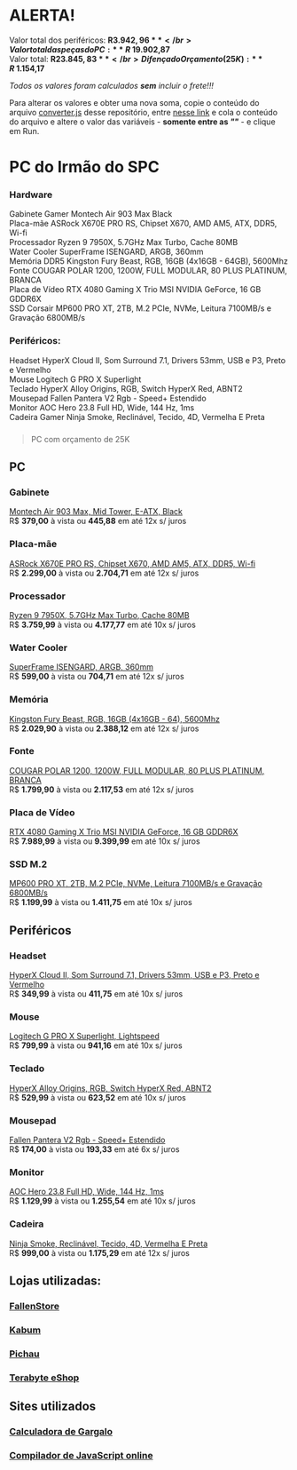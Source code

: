 # **ALERTA!**
Valor total dos periféricos: **R$ 3.942,96** </br>
Valor total das peças do PC: **R$ 19.902,87** </br>
Valor total: **R$ 23.845,83** </br>
Difença do Orçamento (25K): **R$ 1.154,17** </br>

*Todos os valores foram calculados **sem** incluir o frete!!!*

Para alterar os valores e obter uma nova soma, copie o conteúdo do arquivo [converter.js](https://github.com/Sphynx31/pc_hercules/blob/main/converter.js) desse repositório, entre [nesse link](https://www.programiz.com/javascript/online-compiler/) e cola o conteúdo do arquivo e altere o valor das variáveis - **somente entre as *""*** - e clique em Run.

# PC do Irmão do SPC

### Hardware
Gabinete Gamer Montech Air 903 Max Black </br>
Placa-mãe ASRock X670E PRO RS, Chipset X670, AMD AM5, ATX, DDR5, Wi-fi </br>
Processador Ryzen 9 7950X, 5.7GHz Max Turbo, Cache 80MB </br>
Water Cooler SuperFrame ISENGARD, ARGB, 360mm </br>
Memória DDR5 Kingston Fury Beast, RGB, 16GB (4x16GB - 64GB), 5600Mhz </br>
Fonte COUGAR POLAR 1200, 1200W, FULL MODULAR, 80 PLUS PLATINUM, BRANCA </br>
Placa de Vídeo RTX 4080 Gaming X Trio MSI NVIDIA GeForce, 16 GB GDDR6X </br>
SSD Corsair MP600 PRO XT, 2TB, M.2 PCIe, NVMe, Leitura 7100MB/s e Gravação 6800MB/s </br>

### Periféricos:
Headset HyperX Cloud II, Som Surround 7.1, Drivers 53mm, USB e P3, Preto e Vermelho </br>
Mouse Logitech G PRO X Superlight </br>
Teclado HyperX Alloy Origins, RGB, Switch HyperX Red, ABNT2 </br>
Mousepad Fallen Pantera V2 Rgb - Speed+ Estendido </br>
Monitor AOC Hero 23.8 Full HD, Wide, 144 Hz, 1ms </br>
Cadeira Gamer Ninja Smoke, Reclinável, Tecido, 4D, Vermelha E Preta </br>

###
> PC com orçamento de 25K

## PC

### Gabinete
[Montech Air 903 Max, Mid Tower, E-ATX, Black](https://www.terabyteshop.com.br/produto/25220/gabinete-gamer-montech-air-903-max-mid-tower-e-atx-black-sem-fonte-com-4-fans) </br>
R$ **379,00** à vista ou **445,88** em até 12x s/ juros

### Placa-mãe
[ASRock X670E PRO RS, Chipset X670, AMD AM5, ATX, DDR5, Wi-fi](https://www.terabyteshop.com.br/produto/22346/placa-mae-asrock-x670e-pro-rs-chipset-x670-amd-am5-atx-ddr5) </br>
R$ **2.299,00** à vista ou **2.704,71** em até  12x s/ juros

### Processador
[Ryzen 9 7950X, 5.7GHz Max Turbo, Cache 80MB](https://www.kabum.com.br/produto/378411/processador-amd-ryzen-9-7950x-5-7ghz-max-turbo-cache-80mb-am5-16-nucleos-video-integrado-100-100000514wof) </br>
R$ **3.759,99** à vista ou **4.177,77** em até  10x s/ juros

### Water Cooler
[SuperFrame ISENGARD, ARGB, 360mm](https://www.terabyteshop.com.br/produto/21866/water-cooler-superframe-isengard-argb-360mm-intel-amd-controladora-black-sf-w360) </br>
R$ **599,00** à vista ou **704,71** em até  12x s/ juros

### Memória
[Kingston Fury Beast, RGB, 16GB (4x16GB - 64), 5600Mhz](https://www.terabyteshop.com.br/produto/23976/memoria-ddr5-kingston-fury-beast-rgb-16gb-5600mhz-black-kf556c40bba-16) </br>
R$ **2.029,90** à vista ou **2.388,12** em até  12x s/ juros

### Fonte
[COUGAR POLAR 1200, 1200W, FULL MODULAR, 80 PLUS PLATINUM, BRANCA](https://www.pichau.com.br/fonte-cougar-polar-1200-1200w-full-modular-80-plus-platinum-branca-cgr-pr-120) </br>
R$ **1.799,90** à vista ou **2.117,53** em até 12x s/ juros

### Placa de Vídeo
[RTX 4080 Gaming X Trio MSI NVIDIA GeForce, 16 GB GDDR6X](https://www.kabum.com.br/produto/397581/placa-de-video-rtx-4080-gaming-x-trio-msi-nvidia-geforce-16-gb-gddr6x-dlss-ray-tracing-geforce-rtx-4080-16gb-gaming-x-trio) </br>
R$ **7.989,99** à vista ou **9.399,99** em até  10x s/ juros

### SSD M.2
[MP600 PRO XT, 2TB, M.2 PCIe, NVMe, Leitura 7100MB/s e Gravação 6800MB/s](https://www.kabum.com.br/produto/232238/ssd-corsair-force-mp600-pro-xt-2tb-m-2-pcie-nvme-leitura-7100mb-s-e-gravacao-6800mb-s-cssd-f2000gbmp600pxt) </br>
R$ **1.199,99** à vista ou **1.411,75** em até  10x s/ juros

## Periféricos

### Headset
[HyperX Cloud II, Som Surround 7.1, Drivers 53mm, USB e P3, Preto e Vermelho](https://www.kabum.com.br/produto/63197/headset-gamer-hyperx-cloud-ii-som-surround-7-1-drivers-53mm-usb-e-p3-preto-e-vermelho-4p5m0aa) </br>
R$ **349,99** à vista ou **411,75** em até 10x s/ juros

### Mouse
[Logitech G PRO X Superlight, Lightspeed](https://www.kabum.com.br/produto/149989/mouse-sem-fio-gamer-logitech-g-pro-x-superlight-lightspeed-25000-dpi-5-botoes-preto-910-005879) </br>
R$ **799,99** à vista ou **941,16** em até 10x s/ juros

### Teclado
[HyperX Alloy Origins, RGB, Switch HyperX Red, ABNT2](https://www.kabum.com.br/produto/102433/teclado-mecanico-gamer-hyperx-alloy-origins-rgb-switch-hyperx-red-abnt2-4p4f6a2-ac4) </br>
R$ **529,99** à vista ou **623,52** em até 10x s/ juros

### Mousepad
[Fallen Pantera V2 Rgb - Speed+ Estendido](https://www.fallenstore.com.br/produto/620-mousepad-gamer-fallen-pantera-v2-rgb-speed-estendido) </br>
R$ **174,00** à vista ou **193,33** em até 6x s/ juros

### Monitor
[AOC Hero 23.8 Full HD, Wide, 144 Hz, 1ms](https://www.kabum.com.br/produto/111160/monitor-gamer-aoc-hero-23-8-full-hd-wide-144-hz-1ms-freesync-hdmi-e-displayport-ips-ajuste-de-altura-24g2-bk) </br>
R$ **1.129,99** à vista ou **1.255,54** em até 10x s/ juros

### Cadeira
[Ninja Smoke, Reclinável, Tecido, 4D, Vermelha E Preta](https://www.terabyteshop.com.br/produto/24736/cadeira-gamer-ninja-smoke-reclinavel-tecido-4d-vermelha-e-preta) </br>
R$ **999,00** à vista ou **1.175,29** em até 12x s/ juros

## Lojas utilizadas:

### [FallenStore](https://www.fallenstore.com.br/)

### [Kabum](https://www.kabum.com.br/)

### [Pichau](https://www.pichau.com.br/)

### [Terabyte eShop](https://www.terabyteshop.com.br/)

## Sites utilizados

### [Calculadora de Gargalo](https://pc-builds.com/bottleneck-calculator/)

### [Compilador de JavaScript online](https://www.programiz.com/javascript/online-compiler/)
